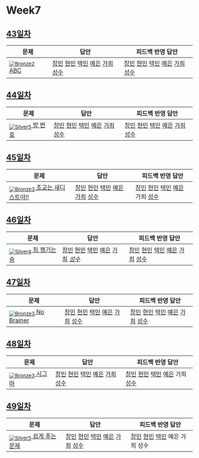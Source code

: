 [Unrated]: https://user-images.githubusercontent.com/33937365/126247607-85783912-c11a-4d50-ac36-8cc7dcb75cd2.png
[Bronze5]: https://user-images.githubusercontent.com/33937365/126247611-e362d727-17a4-4737-a232-5827e185ab7c.png
[Bronze4]: https://user-images.githubusercontent.com/33937365/126247612-89cbc675-e1d4-43a2-950b-1cb014dca697.png
[Bronze3]: https://user-images.githubusercontent.com/33937365/126247613-b8408610-7bc4-40f8-804f-a30a45ddbb68.png
[Bronze2]: https://user-images.githubusercontent.com/33937365/126247614-d85dc6ff-a520-4c00-82bd-eb593b156bd8.png
[Bronze1]: https://user-images.githubusercontent.com/33937365/126247616-04b2ab30-9891-4b7b-8cb4-38e99b97e834.png
[Silver5]: https://user-images.githubusercontent.com/33937365/126247618-38c5c905-672b-4d75-808e-8a7d45ea577d.png
[Silver4]: https://user-images.githubusercontent.com/33937365/126247620-ba2d1b96-b0aa-4b88-80c5-71569c69bbc3.png
[Silver3]: https://user-images.githubusercontent.com/33937365/126247621-1b55b7f4-3a79-4348-8a63-f00c1813853e.png
[Silver2]: https://user-images.githubusercontent.com/33937365/126247622-a83b30a9-6618-4593-b775-6f6730afd3f6.png
[Silver1]: https://user-images.githubusercontent.com/33937365/126247625-8d82f8ab-6f95-4ef8-a243-be31f548596e.png

# Week7

## [43일차](Day43)

| 문제                 | 답안 | 피드백 반영 답안 |
| -------------------- | ---- | ---------------- |
| [<sub>![Bronze2]</sub> ABC](https://www.acmicpc.net/problem/3047) | [창민](Day43/kcm_3047.java) [현민](Day43/shm_3047.java) [택민](Day43/kcm_3047.java) [예은](Day43/lye_3047.py) [가희](Day43/kkh_3047.py) [성수](Day43/ass_3047.java) | [창민](Day43/kcm_fb_3047.java) [현민](Day43/shm_3047_fb.java) [택민](Day43/jtm_fb_3047.java) [예은](Day43/lye_3047.py) [가희](Day43/kkh_fb_3047.py) [성수](Day43/ass_3047_fb.java)     

## [44일차](Day44)

| 문제                 | 답안 | 피드백 반영 답안 |
| -------------------- | ---- | ---------------- |
| [<sub>![Silver5]</sub> 방 번호](https://www.acmicpc.net/problem/1475) | [창민](Day44/kcm_1475.java) [현민](Day44/shm_1475.java) [택민](Day44/jtm_1475.java) [예은](Day44/lye_1475.py) [가희](Day44/kkh_1475.py) [성수](Day44/ass_1475.java) | [창민](Day44/kcm_fb_1475.java) [현민](Day44/shm_1475.java) [택민](Day44/jtm_1475.java) [예은](Day44/lye_1475.py) [가희](Day44/kkh_1475.py) [성수](Day44/ass_fb_1475.java)             |

## [45일차](Day45)

| 문제                 | 답안 | 피드백 반영 답안 |
| -------------------- | ---- | ---------------- |
| [<sub>![Bronze3]</sub> 조교는 새디스트야!!](https://www.acmicpc.net/problem/14656) | [창민](Day45/kcm_14656.java) [현민](Day45/shm_14656.java) [택민](Day45/jtm_14656.java) [예은](Day45/lye_14656.py) [가희](Day45/kkh_14656.py) [성수](Day45/ass_14656.java) | [창민](Day45/kcm_fb_14656.java) [현민](Day45/shm_14656.java) [택민](Day45/jtm_14656.java) [예은](Day45/lye_14656.py) 가희 [성수](Day45/ass_14656.java)             |

## [46일차](Day46)

| 문제                 | 답안 | 피드백 반영 답안 |
| -------------------- | ---- | ---------------- |
| [<sub>![Silver4]</sub> 짐 챙기는 숌](https://www.acmicpc.net/problem/1817) | [창민](Day46/kcm_1817.java) [현민](Day46/shm_1817.java) [택민](Day46/jtm_1817.java) [예은](Day46/lye_1817.py) [가희](Day46/kkh_1817.py) *[성수](Day46/ass_1817.java)* | [창민](Day46/kcm_1817.java) [현민](Day46/shm_1817.java) [택민](Day46/jtm_1817.java) [예은](Day46/lye_1817.py) [가희](Day46/kkh_1817.py) [성수](Day46/ass_fb_1817.java)             |

## [47일차](Day47)

| 문제                 | 답안 | 피드백 반영 답안 |
| -------------------- | ---- | ---------------- |
| [<sub>![Bronze3]</sub> No Brainer](https://www.acmicpc.net/problem/4562) | [창민](Day47/kcm_4562.java) [현민](Day47/shm_4562.java) [택민](Day47/jtm_4562.java) [예은](Day47/lye_4562.py) [가희](Day47/kkh_4562.py) [성수](Day47/ass_4562.java) | [창민](Day47/kcm_4562.java) [현민](Day47/shm_4562.java) [택민](Day47/jtm_4562.java) [예은](Day47/lye_4562.py) [가희](Day47/kkh_4562.py) [성수](Day47/ass_fb_4562.java)             |

## [48일차](Day48)

| 문제                 | 답안 | 피드백 반영 답안 |
| -------------------- | ---- | ---------------- |
| [<sub>![Bronze3]</sub> 시그마](https://www.acmicpc.net/problem/2355) | [창민](Day48/kcm_2355.java) [현민](Day48/shm_2355.java) [택민](Day48/jtm_2355.java) [예은](Day48/lye_2355.py) [가희](Day48/kkh_2355.py) [성수](Day48/ass_2355.java) | [창민](Day48/kcm_fb_2355.java) [현민](Day48/shm_2355.java) [택민](Day48/jtm_2355.java) [예은](Day48/lye_2355.py) 가희 [성수](Day48/ass_2355.java)             |

## [49일차](Day49)

| 문제                 | 답안 | 피드백 반영 답안 |
| -------------------- | ---- | ---------------- |
| [<sub>![Silver5]</sub> 쉽게 푸는 문제](https://www.acmicpc.net/problem/1292) | [창민](Day49/kcm_1292.java) [현민](Day49/shm_1292.java) [택민](Day49/jtm_1292.java) [예은](Day49/lye_1292.py) [가희](Day49/kkh_1292.py) [성수](Day49/ass_1292.java) | [창민](Day49/kcm_1292.java) [현민](Day49/shm_1292.java) [택민](Day49/jtm_1292.java) 예은 가희 성수             |
